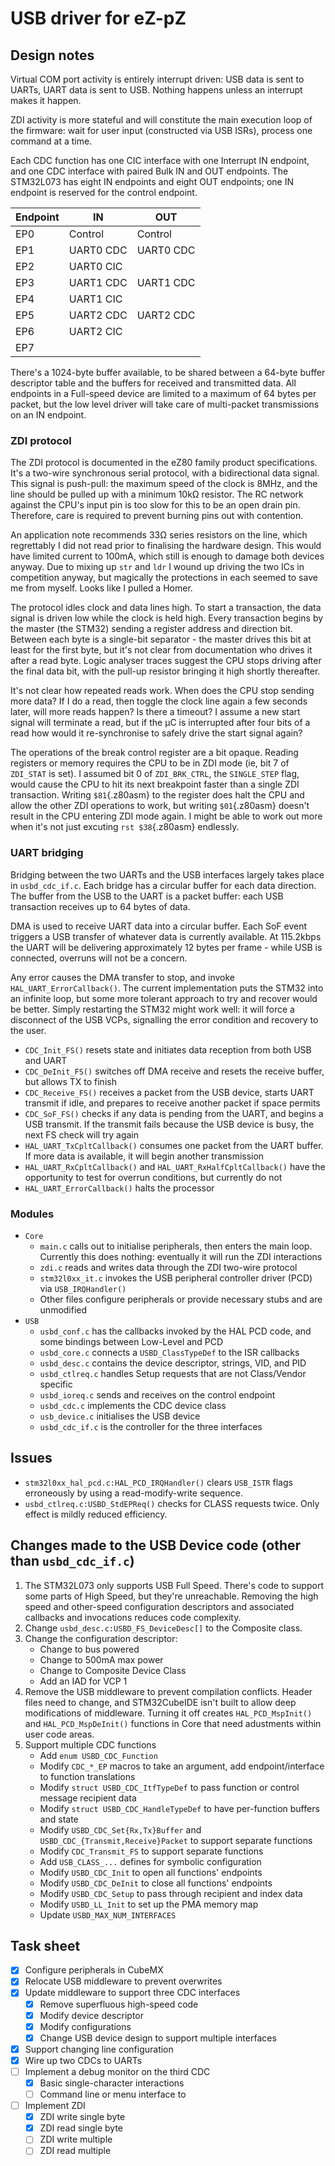 # USB driver for eZ-pZ

## Design notes

Virtual COM port activity is entirely interrupt driven: USB data is sent to UARTs, UART data is sent to USB. Nothing happens unless an interrupt makes it happen.

ZDI activity is more stateful and will constitute the main execution loop of the firmware: wait for user input (constructed via USB ISRs), process one command at a time.

Each CDC function has one CIC interface with one Interrupt IN endpoint, and one CDC interface with paired Bulk IN and OUT endpoints. The STM32L073 has eight IN endpoints and eight OUT endpoints; one IN endpoint is reserved for the control endpoint.

| Endpoint      | IN            | OUT           |
| ------------- | ------------- | ------------- |
| EP0           | Control       | Control       |
| EP1           | UART0 CDC     | UART0 CDC     |
| EP2           | UART0 CIC     |               |
| EP3           | UART1 CDC     | UART1 CDC     |
| EP4           | UART1 CIC     |               |
| EP5           | UART2 CDC     | UART2 CDC     |
| EP6           | UART2 CIC     |               |
| EP7           |               |               |

There's a 1024-byte buffer available, to be shared between a 64-byte buffer descriptor table and the buffers for received and transmitted data. All endpoints in a Full-speed device are limited to a maximum of 64 bytes per packet, but the low level driver will take care of multi-packet transmissions on an IN endpoint.

### ZDI protocol

The ZDI protocol is documented in the eZ80 family product specifications. It's a two-wire synchronous serial protocol, with a bidirectional data signal. This signal is push-pull: the maximum speed of the clock is 8MHz, and the line should be pulled up with a minimum 10kΩ resistor. The RC network against the CPU's input pin is too slow for this to be an open drain pin.  Therefore, care is required to prevent burning pins out with contention.

An application note recommends 33Ω series resistors on the line, which regrettably I did not read prior to finalising the hardware design. This would have limited current to 100mA, which still is enough to damage both devices anyway. Due to mixing up `str` and `ldr` I wound up driving the two ICs in competition anyway, but magically the protections in each seemed to save me from myself. Looks like I pulled a Homer.

The protocol idles clock and data lines high. To start a transaction, the data signal is driven low while the clock is held high. Every transaction begins by the master (the STM32) sending a register address and direction bit. Between each byte is a single-bit separator - the master drives this bit at least for the first byte, but it's not clear from documentation who drives it after a read byte. Logic analyser traces suggest the CPU stops driving after the final data bit, with the pull-up resistor bringing it high shortly thereafter.

It's not clear how repeated reads work. When does the CPU stop sending more data? If I do a read, then toggle the clock line again a few seconds later, will more reads happen? Is there a timeout? I assume a new start signal will terminate a read, but if the µC is interrupted after four bits of a read how would it re-synchronise to safely drive the start signal again?

The operations of the break control register are a bit opaque. Reading registers or memory requires the CPU to be in ZDI mode (ie, bit 7 of `ZDI_STAT` is set). I assumed bit 0 of `ZDI_BRK_CTRL`, the `SINGLE_STEP` flag, would cause the CPU to hit its next breakpoint faster than a single ZDI transaction. Writing `$81`{.z80asm} to the register does halt the CPU and allow the other ZDI operations to work, but writing `$01`{.z80asm} doesn't result in the CPU entering ZDI mode again. I might be able to work out more when it's not just excuting `rst $38`{.z80asm} endlessly.

### UART bridging

Bridging between the two UARTs and the USB interfaces largely takes place in `usbd_cdc_if.c`. Each bridge has a circular buffer for each data direction. The buffer from the USB to the UART is a packet buffer: each USB transaction receives up to 64 bytes of data.

DMA is used to receive UART data into a circular buffer. Each SoF event triggers a USB transfer of whatever data is currently available. At 115.2kbps the UART will be delivering approximately 12 bytes per frame - while USB is connected, overruns will not be a concern.

Any error causes the DMA transfer to stop, and invoke `HAL_UART_ErrorCallback()`. The current implementation puts the STM32 into an infinite loop, but some more tolerant approach to try and recover would be better. Simply restarting the STM32 might work well: it will force a disconnect of the USB VCPs, signalling the error condition and recovery to the user.

  - `CDC_Init_FS()` resets state and initiates data reception from both USB and UART
  - `CDC_DeInit_FS()` switches off DMA receive and resets the receive buffer, but allows TX to finish
  - `CDC_Receive_FS()` receives a packet from the USB device, starts UART transmit if idle, and prepares to receive another packet if space permits
  - `CDC_SoF_FS()` checks if any data is pending from the UART, and begins a USB transmit. If the transmit fails because the USB device is busy, the next FS check will try again
  - `HAL_UART_TxCpltCallback()` consumes one packet from the UART buffer. If more data is available, it will begin another transmission
  - `HAL_UART_RxCpltCallback()` and `HAL_UART_RxHalfCpltCallback()` have the opportunity to test for overrun conditions, but currently do not
  - `HAL_UART_ErrorCallback()` halts the processor

### Modules

  - `Core`
      - `main.c` calls out to initialise peripherals, then enters the main loop. Currently this does nothing: eventually it will run the ZDI interactions
      - `zdi.c` reads and writes data through the ZDI two-wire protocol
      - `stm32l0xx_it.c` invokes the USB peripheral controller driver (PCD) via `USB_IRQHandler()`
      - Other files configure peripherals or provide necessary stubs and are unmodified
  - `USB`
      - `usbd_conf.c` has the callbacks invoked by the HAL PCD code, and some bindings between Low-Level and PCD
      - `usbd_core.c` connects a `USBD_ClassTypeDef` to the ISR callbacks
      - `usbd_desc.c` contains the device descriptor, strings, VID, and PID
      - `usbd_ctlreq.c` handles Setup requests that are not Class/Vendor specific
      - `usbd_ioreq.c` sends and receives on the control endpoint
      - `usbd_cdc.c` implements the CDC device class
      - `usb_device.c` initialises the USB device
      - `usbd_cdc_if.c` is the controller for the three interfaces

## Issues

  - `stm32l0xx_hal_pcd.c:HAL_PCD_IRQHandler()` clears `USB_ISTR` flags erroneously by using a read-modify-write sequence.
  - `usbd_ctlreq.c:USBD_StdEPReq()` checks for CLASS requests twice. Only effect is mildly reduced efficiency.

## Changes made to the USB Device code (other than `usbd_cdc_if.c`)

 1. The STM32L073 only supports USB Full Speed. There's code to support some parts of High Speed, but they're unreachable. Removing the high speed and other-speed configuration descriptors and associated callbacks and invocations reduces code complexity.
 2. Change `usbd_desc.c:USBD_FS_DeviceDesc[]` to the Composite class.
 3. Change the configuration descriptor:
      - Change to bus powered
      - Change to 500mA max power
      - Change to Composite Device Class
      - Add an IAD for VCP 1
 4. Remove the USB middleware to prevent compilation conflicts. Header files need to change, and STM32CubeIDE isn't built to allow deep modifications of middleware. Turning it off creates `HAL_PCD_MspInit()` and `HAL_PCD_MspDeInit()` functions in Core that need adustments within user code areas.
 5. Support multiple CDC functions
      - Add `enum USBD_CDC_Function`
      - Modify `CDC_*_EP` macros to take an argument, add endpoint/interface to function translations
      - Modify `struct USBD_CDC_ItfTypeDef` to pass function or control message recipient data
      - Modify `struct USBD_CDC_HandleTypeDef` to have per-function buffers and state
      - Modify `USBD_CDC_Set{Rx,Tx}Buffer` and `USBD_CDC_{Transmit,Receive}Packet` to support separate functions
      - Modify `CDC_Transmit_FS` to support separate functions
      - Add `USB_CLASS_...` defines for symbolic configuration
      - Modify `USBD_CDC_Init` to open all functions' endpoints
      - Modify `USBD_CDC_DeInit` to close all functions' endpoints
      - Modify `USBD_CDC_Setup` to pass through recipient and index data
      - Modify `USBD_LL_Init` to set up the PMA memory map
      - Update `USBD_MAX_NUM_INTERFACES`

## Task sheet

  - [x] Configure peripherals in CubeMX
  - [x] Relocate USB middleware to prevent overwrites
  - [x] Update middleware to support three CDC interfaces
      - [x] Remove superfluous high-speed code
      - [x] Modify device descriptor
      - [x] Modify configurations
      - [x] Change USB device design to support multiple interfaces
  - [x] Support changing line configuration
  - [x] Wire up two CDCs to UARTs
  - [ ] Implement a debug monitor on the third CDC
      - [x] Basic single-character interactions
      - [ ] Command line or menu interface to 
  - [ ] Implement ZDI
      - [x] ZDI write single byte
      - [x] ZDI read single byte
      - [ ] ZDI write multiple
      - [ ] ZDI read multiple
